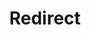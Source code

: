 ﻿---
layout: src/layouts/Redirect.astro
title: Redirect
redirect: /docs/administration/high-availability/migrate
pubDate:  2023-01-01
navSearch: false
navSitemap: false
navMenu: false
---
